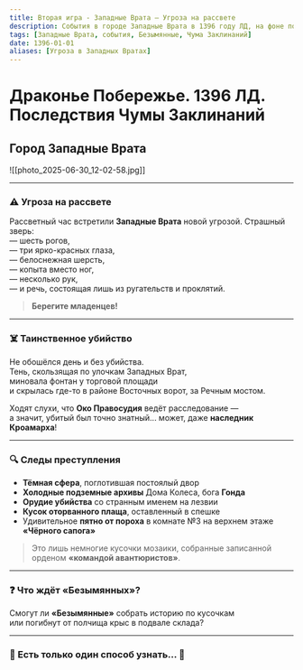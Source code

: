 ```yaml
---
title: Вторая игра - Западные Врата — Угроза на рассвете
description: События в городе Западные Врата в 1396 году ЛД, на фоне последствий Чумы Заклинаний.
tags: [Западные Врата, события, Безымянные, Чума Заклинаний]
date: 1396-01-01
aliases: [Угроза в Западных Вратах]
---
```


# Драконье Побережье. 1396 ЛД. Последствия Чумы Заклинаний  
## Город Западные Врата

![[photo_2025-06-30_12-02-58.jpg]]

---

### ⚠️ Угроза на рассвете

Рассветный час встретили **Западные Врата** новой угрозой. Страшный зверь:  
— шесть рогов,  
— три ярко-красных глаза,  
— белоснежная шерсть,  
— копыта вместо ног,  
— несколько рук,  
— и речь, состоящая лишь из ругательств и проклятий.

> **Берегите младенцев!**

---

### ☠️ Таинственное убийство

Не обошёлся день и без убийства.  
Тень, скользящая по улочкам Западных Врат,  
миновала фонтан у торговой площади  
и скрылась где-то в районе Восточных ворот, за Речным мостом.

Ходят слухи, что **Око Правосудия** ведёт расследование —  
а значит, убитый был точно знатный... может, даже **наследник Кроамарха**!

---

### 🔍 Следы преступления

- **Тёмная сфера**, поглотившая постоялый двор  
- **Холодные подземные архивы** Дома Колеса, бога **Гонда**  
- **Орудие убийства** со странным именем на лезвии  
- **Кусок оторванного плаща**, оставленный в спешке  
- Удивительное **пятно от пороха** в комнате №3 на верхнем этаже **«Чёрного сапога»**

> Это лишь немногие кусочки мозаики, собранные записанной орденом **«командой авантюристов»**.

---

### ❓ Что ждёт «Безымянных»?

Смогут ли **«Безымянные»** собрать историю по кусочкам  
или погибнут от полчища крыс в подвале склада?

---

### 🎲 Есть только один способ узнать… 🎲
